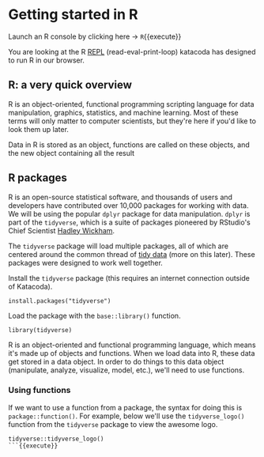 # Getting started in R

Launch an R console by clicking here -> `R`{{execute}}

You are looking at the R [REPL](https://en.wikipedia.org/wiki/Read%E2%80%93eval%E2%80%93print_loop) (read-eval-print-loop) katacoda has designed to run R in our browser. 

## R: a very quick overview

R is an object-oriented, functional programming scripting language for data manipulation, graphics, statistics, and machine learning. Most of these terms will only matter to computer scientists, but they're here if you'd like to look them up later. 

Data in R is stored as an object, functions are called on these objects, and the new object containing all the result

## R packages 

R is an open-source statistical software, and thousands of users and developers have contributed over 10,000 packages for working with data. We will be using the popular `dplyr` package for data manipulation. `dplyr` is part of the `tidyverse`, which is a suite of packages pioneered by RStudio's Chief Scientist [Hadley Wickham](http://hadley.nz/). 


The `tidyverse` package will load multiple packages, all of which are centered around the common thread of [tidy data](https://vita.had.co.nz/papers/tidy-data.pdf) (more on this later). These packages were designed to work well together.

Install the `tidyverse` package (this requires an internet connection outside of Katacoda).

```
install.packages("tidyverse")
```

Load the package with the `base::library()` function.

```
library(tidyverse)
```

R is an object-oriented and functional programming language, which means it's made up of objects and functions. When we load data into R, these data get stored in a data object. In order to do things to this data object (manipulate, analyze, visualize, model, etc.), we'll need to use functions.

### Using functions

If we want to use a function from a package, the syntax for doing this is `package::function()`. For example, below we'll use the `tidyverse_logo()` function from the `tidyverse` package to view the awesome logo. 

```
tidyverse::tidyverse_logo()
```{{execute}}
